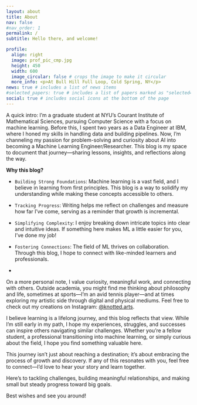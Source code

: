 ```yaml
---
layout: about
title: About
nav: false
#nav_order: 1
permalink: /
subtitle: Hello there, and welcome!

profile:
  align: right
  image: prof_pic_cmp.jpg
  height: 450
  width: 600
  image_circular: false # crops the image to make it circular
  more_info: <p>At Bull Hill Full Loop, Cold Spring, NY</p>
news: true # includes a list of news items
#selected_papers: true # includes a list of papers marked as "selected={true}"
social: true # includes social icons at the bottom of the page
---
```



A quick intro: I’m a graduate student at NYU’s Courant Institute of Mathematical Sciences, pursuing Computer Science with a focus on machine learning. Before this, I spent two years as a Data Engineer at IBM, where I honed my skills in handling data and building pipelines. Now, I’m channeling my passion for problem-solving and curiosity about AI into becoming a Machine Learning Engineer/Researcher. This blog is my space to document that journey—sharing lessons, insights, and reflections along the way.

**Why this blog?**

- `Building Strong Foundations`: Machine learning is a vast field, and I believe in learning from first principles. This blog is a way to solidify my understanding while making these concepts accessible to others.
- `Tracking Progress`: Writing helps me reflect on challenges and measure how far I’ve come, serving as a reminder that growth is incremental.
- `Simplifying Complexity`: I enjoy breaking down intricate topics into clear and intuitive ideas. If something here makes ML a little easier for you, I’ve done my job!
- `Fostering Connections`: The field of ML thrives on collaboration. Through this blog, I hope to connect with like-minded learners and professionals. 

-

On a more personal note, I value curiosity, meaningful work, and connecting with others. Outside academia, you might find me thinking about philosophy and life, sometimes at sports—I’m an avid tennis player—and at times exploring my artistic side through digital and physical mediums. Feel free to check out my creations on Instagram: [@knotted.arts](https://www.instagram.com/knotted.arts?utm_source=ig_web_button_share_sheet&igsh=ZDNlZDc0MzIxNw==).

I believe learning is a lifelong journey, and this blog reflects that view. While I’m still early in my path, I hope my experiences, struggles, and successes can inspire others navigating similar challenges. Whether you’re a fellow student, a professional transitioning into machine learning, or simply curious about the field, I hope you find something valuable here.

This journey isn’t just about reaching a destination; it’s about embracing the process of growth and discovery. If any of this resonates with you, feel free to connect—I’d love to hear your story and learn together.

Here’s to tackling challenges, building meaningful relationships, and making small but steady progress toward big goals.

Best wishes and see you around!


<!-- A quick intro: I’m a graduate student in Computer Science at the Courant Institute of Mathematical Sciences, New York University. Before this, I worked as a Data Engineer at IBM in India for two years. My aspiration is to become a `Machine Learning Engineer/Researcher`, and this blog is my digital garden—a space to reflect, document my journey, and share insights. It’s meant not just for me but also for anyone navigating a similar path or aspiring to achieve the same goal. For more context, check out the next section (_Motivation_).

On a personal note, I’m still discovering who I am. As an `INFJ`, I value introspection, meaningful connections, and a sense of purpose. While most of my posts will delve into technical topics, I promise to keep things focused—no unnecessary drama here! :)

I find satisfaction in making/seeing others happy and accomplishing goals after long, challenging journeys, even though those moments of triumph can be fleeting at times. Nevertheless, it is essential for continued growth in life. Beyond this, I cherish deep conversations and spending time with loved ones. My interests are broad, and I approach life with an open and curious mind. Off the academic path, I’m an avid lawn tennis player with a deep passion for art. You can check out my creations on IG: @knotted.arts.

This blog is also my way of reaching out, adding value to others lives, and fostering meaningful connections. If any of this resonates with you, don’t hesitate to reach out—I’d love to chat! At the end of the day, we only have one life. Let’s focus on the journey ahead, let go of regrets and worries, and invest in building meaningful relationships and memories.

**Motivation**

- **Building Foundations**: To develop a strong understanding of machine learning through `first principles`.
- **Tracking Progress**: To document my journey as a way to reflect, revise, and measure growth.
- **Simplifying Complexity**: To make intricate concepts in machine learning more approachable, enabling others to form intuition and engage deeply with the field.
- **Problem-Solving**: To focus on understanding and tackling challenges, as `problem-solving` in ML requires clarity of thought and creativity.
- **Collaboration**: To connect and work with brilliant minds while embracing the fulfilling challenge of mastering machine learning.
- **Self-Expression**: To articulate my thoughts and ideas through writing, which helps me think clearly, align my perspectives, and grow while helping others along the way.

I’m committed to making this blog a valuable resource for myself and anyone pursuing a career in machine learning. Thank you for stopping by—feel free to connect, and let’s make this journey together an enriching one.

Best wishes and see you around! -->
